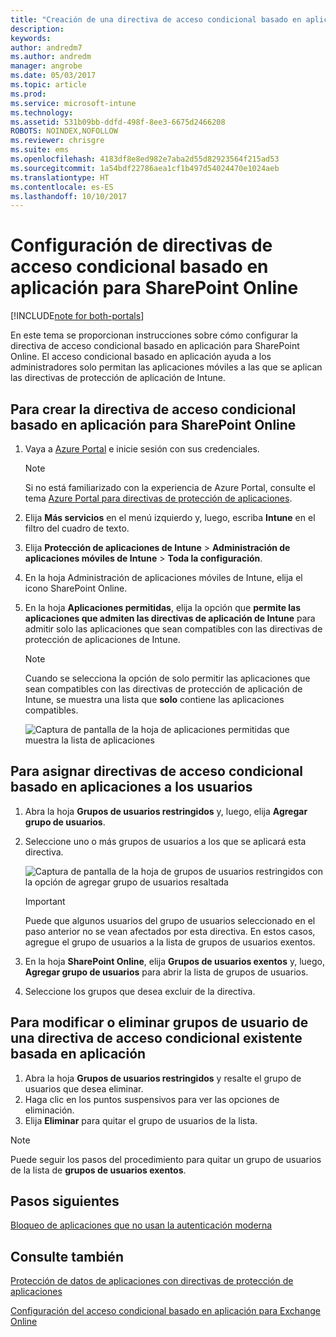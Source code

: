 ```yaml
---
title: "Creación de una directiva de acceso condicional basado en aplicación para SharePoint Online"
description: 
keywords: 
author: andredm7
ms.author: andredm
manager: angrobe
ms.date: 05/03/2017
ms.topic: article
ms.prod: 
ms.service: microsoft-intune
ms.technology: 
ms.assetid: 531b09bb-ddfd-498f-8ee3-6675d2466208
ROBOTS: NOINDEX,NOFOLLOW
ms.reviewer: chrisgre
ms.suite: ems
ms.openlocfilehash: 4183df8e8ed982e7aba2d55d82923564f215ad53
ms.sourcegitcommit: 1a54bdf22786aea1cf1b497d54024470e1024aeb
ms.translationtype: HT
ms.contentlocale: es-ES
ms.lasthandoff: 10/10/2017
---
```

# <a name="set-up-app-based-conditional-access-ca-policies-for-sharepoint-online"></a>Configuración de directivas de acceso condicional basado en aplicación para SharePoint Online

[!INCLUDE[note for both-portals](../includes/note-for-both-portals.md)]

En este tema se proporcionan instrucciones sobre cómo configurar la directiva de acceso condicional basado en aplicación para SharePoint Online. El acceso condicional basado en aplicación ayuda a los administradores solo permitan las aplicaciones móviles a las que se aplican las directivas de protección de aplicación de Intune.

## <a name="to-create-the-app-based-ca-policy-for-sharepoint-online"></a>Para crear la directiva de acceso condicional basado en aplicación para SharePoint Online

1. Vaya a [Azure Portal](https://portal.azure.com) e inicie sesión con sus credenciales.

    > [!NOTE]
    > Si no está familiarizado con la experiencia de Azure Portal, consulte el tema [Azure Portal para directivas de protección de aplicaciones](azure-portal-for-microsoft-intune-mam-policies.md).

2. Elija **Más servicios** en el menú izquierdo y, luego, escriba **Intune** en el filtro del cuadro de texto.

3. Elija **Protección de aplicaciones de Intune** > **Administración de aplicaciones móviles de Intune** > **Toda la configuración**.

4. En la hoja Administración de aplicaciones móviles de Intune, elija el icono SharePoint Online.

5. En la hoja **Aplicaciones permitidas**, elija la opción que **permite las aplicaciones que admiten las directivas de aplicación de Intune** para admitir solo las aplicaciones que sean compatibles con las directivas de protección de aplicaciones de Intune.

    > [!NOTE] 
    > Cuando se selecciona la opción de solo permitir las aplicaciones que sean compatibles con las directivas de protección de aplicación de Intune, se muestra una lista que **solo** contiene las aplicaciones compatibles.

    ![Captura de pantalla de la hoja de aplicaciones permitidas que muestra la lista de aplicaciones](../media/mam-ca-spo-allowed-apps.png)

## <a name="to-assign-app-based-ca-policies-to-your-users"></a>Para asignar directivas de acceso condicional basado en aplicaciones a los usuarios

1. Abra la hoja **Grupos de usuarios restringidos** y, luego, elija **Agregar grupo de usuarios**.

2. Seleccione uno o más grupos de usuarios a los que se aplicará esta directiva.

    ![Captura de pantalla de la hoja de grupos de usuarios restringidos con la opción de agregar grupo de usuarios resaltada](../media/mam-ca-spo-restricted-groups.png)

    > [!IMPORTANT] 
    > Puede que algunos usuarios del grupo de usuarios seleccionado en el paso anterior no se vean afectados por esta directiva. En estos casos, agregue el grupo de usuarios a la lista de grupos de usuarios exentos. 

3. En la hoja **SharePoint Online**, elija **Grupos de usuarios exentos** y, luego, **Agregar grupo de usuarios** para abrir la lista de grupos de usuarios.

4. Seleccione los grupos que desea excluir de la directiva.  

## <a name="to-modify-or-delete-user-groups-from-an-existing-app-based-ca-policy"></a>Para modificar o eliminar grupos de usuario de una directiva de acceso condicional existente basada en aplicación

1. Abra la hoja **Grupos de usuarios restringidos** y resalte el grupo de usuarios que desea eliminar.
2. Haga clic en los puntos suspensivos para ver las opciones de eliminación.
3. Elija **Eliminar** para quitar el grupo de usuarios de la lista.

> [!NOTE] 
> Puede seguir los pasos del procedimiento para quitar un grupo de usuarios de la lista de **grupos de usuarios exentos**.

## <a name="next-steps"></a>Pasos siguientes

[Bloqueo de aplicaciones que no usan la autenticación moderna](block-apps-with-no-modern-authentication.md)

## <a name="see-also"></a>Consulte también

[Protección de datos de aplicaciones con directivas de protección de aplicaciones](protect-app-data-using-mobile-app-management-policies-with-microsoft-intune.md)

[Configuración del acceso condicional basado en aplicación para Exchange Online](mam-ca-for-exchange-online.md)

